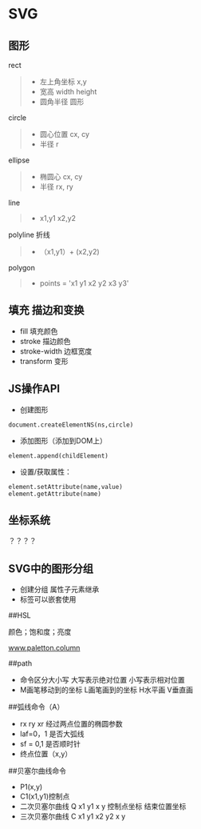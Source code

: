 # SVG

## 图形

rect
> * 左上角坐标 x,y
> * 宽高 width height
> * 圆角半径
圆形

circle
> * 圆心位置 cx, cy
> * 半径 r

ellipse
> * 椭圆心 cx, cy
> * 半径 rx, ry

line
> * x1,y1 x2,y2

polyline 折线
>* （x1,y1）+ (x2,y2)

polygon
> * points = 'x1 y1 x2 y2 x3 y3'

## 填充 描边和变换

* fill 填充颜色
* stroke 描边颜色
* stroke-width 边框宽度
* transform 变形

## JS操作API

* 创建图形
```
document.createElementNS(ns,circle)
```
* 添加图形（添加到DOM上）
```
element.append(childElement)
```
* 设置/获取属性：
```
element.setAttribute(name,value)
element.getAttribute(name)
```
## 坐标系统

？？？？

## SVG中的图形分组

* <g>创建分组 属性子元素继承
* <g>标签可以嵌套使用

##HSL

颜色；饱和度；亮度

www.paletton.column

##path

* 命令区分大小写 大写表示绝对位置 小写表示相对位置
* M画笔移动到的坐标 L画笔画到的坐标 H水平画 V垂直画

##弧线命令（A）

* rx ry xr 经过两点位置的椭圆参数
* laf=0，1 是否大弧线
* sf = 0,1 是否顺时针
* 终点位置（x,y）

##贝塞尔曲线命令

* P1(x,y)
* C1(x1,y1)控制点
* 二次贝塞尔曲线 Q x1 y1 x y 控制点坐标 结束位置坐标
* 三次贝塞尔曲线 C x1 y1 x2 y2 x y 
